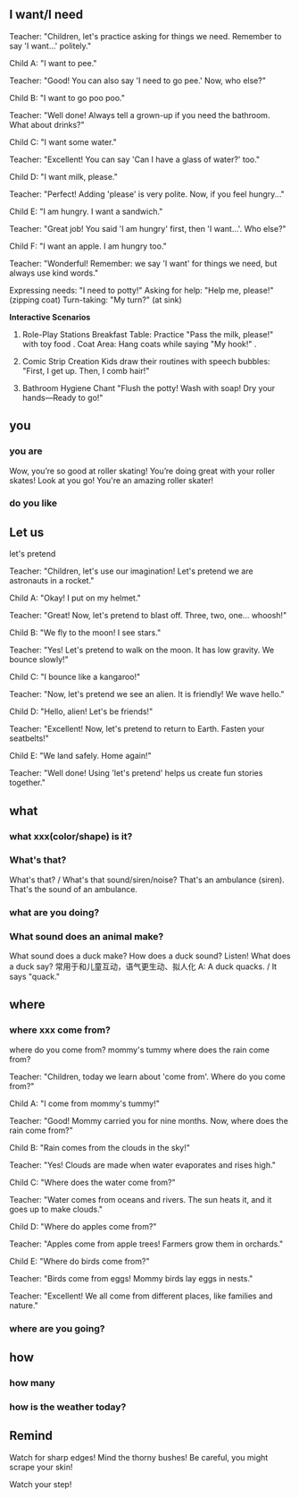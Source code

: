 ## I want/I need

Teacher:​​ "Children, let's practice asking for things we need. Remember to say 'I want...' politely."

​Child A:​​ "I want to pee." 

​Teacher:​​ "Good! You can also say 'I need to go pee.' Now, who else?"

​Child B:​​ "I want to go poo poo." 

​Teacher:​​ "Well done! Always tell a grown-up if you need the bathroom. What about drinks?"

​Child C:​​ "I want some water." 

​Teacher:​​ "Excellent! You can say 'Can I have a glass of water?' too."

​Child D:​​ "I want milk, please."

​Teacher:​​ "Perfect! Adding 'please' is very polite. Now, if you feel hungry..."

​Child E:​​ "I am hungry. I want a sandwich." 

​Teacher:​​ "Great job! You said 'I am hungry' first, then 'I want...'. Who else?"

​Child F:​​ "I want an apple. I am hungry too." 

​Teacher:​​ "Wonderful! Remember: we say 'I want' for things we need, but always use kind words."

Expressing needs: "I need to potty!" 
Asking for help: "Help me, please!" (zipping coat) 
Turn-taking: "My turn?" (at sink) 

**Interactive Scenarios**​​
​​
1. Role-Play Stations​​
​​Breakfast Table​​: Practice "Pass the milk, please!" with toy food .
​​Coat Area​​: Hang coats while saying "My hook!" .
​​
1. Comic Strip Creation​​
Kids draw their routines with speech bubbles:
"First, I ​​get up​​. Then, I ​​comb hair​​!" 

1. ​​Bathroom Hygiene Chant​​
"Flush the potty! Wash with soap! Dry your hands—Ready to go!" 

## you

### you are
Wow, you’re so good at roller skating!
You’re doing great with your roller skates!
Look at you go! You're an amazing roller skater!

### do you like

## Let us
let's pretend

Teacher:​​ "Children, let's use our imagination! Let's pretend we are astronauts in a rocket."

​Child A:​​ "Okay! I put on my helmet."

​Teacher:​​ "Great! Now, let's pretend to blast off. Three, two, one... whoosh!"

​Child B:​​ "We fly to the moon! I see stars."

​Teacher:​​ "Yes! Let's pretend to walk on the moon. It has low gravity. We bounce slowly!"

​Child C:​​ "I bounce like a kangaroo!"

​Teacher:​​ "Now, let's pretend we see an alien. It is friendly! We wave hello."

​Child D:​​ "Hello, alien! Let's be friends!"

​Teacher:​​ "Excellent! Now, let's pretend to return to Earth. Fasten your seatbelts!"

​Child E:​​ "We land safely. Home again!"

​Teacher:​​ "Well done! Using 'let's pretend' helps us create fun stories together."

## what 

### what xxx(color/shape) is it?

### ​What's that?​​ 
​What's that?​​ / What's that sound/siren/noise?​​ 
​That's an ambulance (siren).​
That's the sound of an ambulance.​

### what are you doing?

### What sound does an animal make?​
What sound does a duck make?​
How does a duck sound?​
Listen! What does a duck say?​​ 常用于和儿童互动，语气更生动、拟人化
A: A duck ​quacks. / It says "​quack."
## where

### where xxx come from?
where do you come from? mommy's tummy
where does the rain come from?

Teacher:​​ "Children, today we learn about 'come from'. Where do you come from?"

​Child A:​​ "I come from mommy's tummy!"

​Teacher:​​ "Good! Mommy carried you for nine months. Now, where does the rain come from?"

​Child B:​​ "Rain comes from the clouds in the sky!"

​Teacher:​​ "Yes! Clouds are made when water evaporates and rises high."

​Child C:​​ "Where does the water come from?"

​Teacher:​​ "Water comes from oceans and rivers. The sun heats it, and it goes up to make clouds."

​Child D:​​ "Where do apples come from?"

​Teacher:​​ "Apples come from apple trees! Farmers grow them in orchards."

​Child E:​​ "Where do birds come from?"

​Teacher:​​ "Birds come from eggs! Mommy birds lay eggs in nests."

​Teacher:​​ "Excellent! We all come from different places, like families and nature."

### where are you going?

## how 

### how many

### how is the weather today?

## Remind

​Watch for sharp edges!​​
Mind the thorny bushes!​​
Be careful, you might scrape your skin!​​

Watch your step!​




